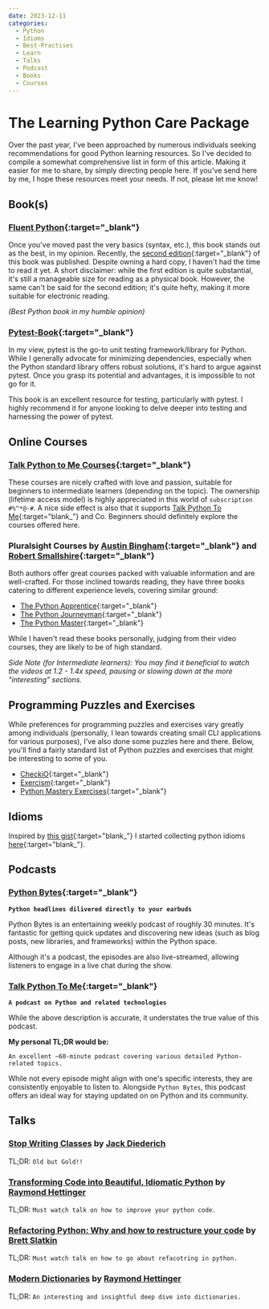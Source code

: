 ```yaml
---
date: 2023-12-11
categories:
  - Python
  - Idioms
  - Best-Practises
  - Learn
  - Talks
  - Podcast
  - Books
  - Courses
---
```


# The Learning Python Care Package

Over the past year, I've been approached by numerous individuals seeking recommendations for good Python learning resources.
So I've decided to compile a somewhat comprehensive list in form of this article. Making it easier for me to share, by simply directing people here.
If you've send here by me, I hope these resources meet your needs. If not, please let me know!


## Book(s)

### [Fluent Python](https://www.amazon.com/Fluent-Python-Concise-Effective-Programming/dp/1491946008){:target="_blank"}

Once you've moved past the very basics (syntax, etc.), this book stands out as the best, in my opinion.
Recently, the [second edition](https://www.oreilly.com/library/view/fluent-python-2nd/9781492056348/){:target="_blank"} of this book was published.
Despite owning a hard copy, I haven't had the time to read it yet. A short disclaimer: while the first edition is quite substantial, it's still a manageable size for reading as a physical book. However, the same can't be said for the second edition; it's quite hefty, making it more suitable for electronic reading.


*(Best Python book in my humble opinion)*

### [Pytest-Book](https://pythontest.com/pytest-book/){:target="_blank"}

In my view, pytest is the go-to unit testing framework/library for Python.
While I generally advocate for minimizing dependencies, especially when the Python standard library offers robust solutions,
it's hard to argue against pytest. Once you grasp its potential and advantages, it is impossible to not go for it.

This book is an excellent resource for testing, particularly with pytest. I highly recommend it for anyone looking to delve deeper into testing and harnessing the power of pytest.



## Online Courses

### [Talk Python to Me Courses](https://training.talkpython.fm/courses/all){:target="_blank"}

These courses are nicely crafted with love and passion, suitable for beginners to intermediate learners (depending on the topic).
The ownership (lifetime access model) is highly appreciated in this world of `subscription #%^*@-#`.
A nice side effect is also that it supports [Talk Python To Me](https://talkpython.fm){:target="blank_"} and Co.
Beginners should definitely explore the courses offered here.

### Pluralsight Courses by [Austin Bingham](https://www.pluralsight.com/authors/austin-bingham){:target="_blank"} and [Robert Smallshire](https://www.pluralsight.com/authors/robert-smallshire){:target="_blank"}

Both authors offer great courses packed with valuable information and are well-crafted. For those inclined towards reading, they have three books catering to different experience levels, covering similar ground:

- [The Python Apprentice](https://leanpub.com/python-apprentice){:target="_blank"}
- [The Python Journeyman](https://leanpub.com/python-journeyman){:target="_blank"}
- [The Python Master](https://leanpub.com/python-master){:target="_blank"}

While I haven't read these books personally, judging from their video courses, they are likely to be of high standard.

*Side Note (for Intermediate learners): You may find it beneficial to watch the videos at 1.2 - 1.4x speed, pausing or slowing down at the more "interesting" sections.*

## Programming Puzzles and Exercises

While preferences for programming puzzles and exercises vary greatly among individuals 
(personally, I lean towards creating small CLI applications for various purposes), I've also done some puzzles here and there.
Below, you'll find a fairly standard list of Python puzzles and exercises that might be interesting to some of you.

- [CheckiO](https://checkio.org/){:target="_blank"}
- [Exercism](https://exercism.org){:target="_blank"}
- [Python Mastery Exercises](https://github.com/dabeaz-course/python-mastery/blob/main/Exercises/index.md){:target="_blank"}


## Idioms

Inspired by [this gist](https://gist.github.com/0x4D31/f0b633548d8e0cfb66ee3bea6a0deff9){:target="blank_"} I started collecting
python idioms [here](https://exasol.github.io/python-styleguide/guides/idioms/idioms.html){:target="blank_"}.


## Podcasts

### [Python Bytes](https://pythonbytes.fm){:target="_blank"}

**`Python headlines dilivered directly to your earbuds`**

Python Bytes is an entertaining weekly podcast of roughly 30 minutes.
It's fantastic for getting quick updates and discovering new ideas (such as blog posts, new libraries, and frameworks) within the Python space.

Although it's a podcast, the episodes are also live-streamed, allowing listeners to engage in a live chat during the show.

### [Talk Python To Me](https://talkpython.fm){:target="_blank"}

**`A podcast on Python and related technologies`**

While the above description is accurate, it understates the true value of this podcast. 

**My personal TL;DR would be:** 

    An excellent ~60-minute podcast covering various detailed Python-related topics.

While not every episode might align with one's specific interests, they are consistently enjoyable to listen to.
Alongside `Python Bytes`, this podcast offers an ideal way for staying updated on on Python and its community.


## Talks

### [Stop Writing Classes](https://youtu.be/o9pEzgHorH0?si=efYB_vU5bW-yvKsV) by [Jack Diederich](https://github.com/jackdied)


TL;DR: `Old but Gold!!`

### [Transforming Code into Beautiful, Idiomatic Python](https://www.youtube.com/watch?v=OSGv2VnC0go) by [Raymond Hettinger](https://github.com/rhettinger)
TL;DR: `Must watch talk on how to improve your python code.`

### [Refactoring Python: Why and how to restructure your code](https://youtu.be/D_6ybDcU5gc?si=5f7nbKJVM19pnn-3) by [Brett Slatkin](https://github.com/bslatkin)
TL;DR: `Must watch talk on how to go about refacotring in python.`

### [Modern Dictionaries](https://youtu.be/p33CVV29OG8?si=iPNPWVqFx3mo5RtX) by [Raymond Hettinger](https://github.com/rhettinger)
TL;DR: `An interesting and insightful deep dive into dictionaries.`

